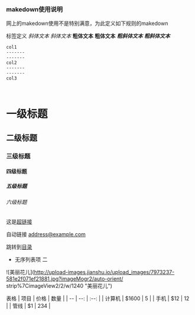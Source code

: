 ### makedown使用说明

网上的makedown使用不是特别满意，为此定义如下规则的makedown

标签定义
*斜体文本*
_斜体文本_
**粗体文本**
__粗体文本__
***粗斜体文本***
___粗斜体文本___

<!--浮动 布局 -->
```col3
col1
-------
-------
col2
-------
-------
col3
```

```html

```

```javascript

```

 # 一级标题
 ## 二级标题
 ### 三级标题
 #### 四级标题
 ##### 五级标题
 ###### 六级标题


 这是[超链接](https://www.baidu.com "超链接")

自动链接
 <address@example.com>

 跳转到[目录](#index)

+ 无序列表项 二

![美丽花儿](http://upload-images.jianshu.io/upload_images/7973237-581e2f071ef21881.jpg?imageMogr2/auto-orient/
strip%7CimageView2/2/w/1240 "美丽花儿")

表格
| 项目 | 价格 | 数量 |
| --  | --:  | :--:  |
| 计算机 | $1600  |  5    |
| 手机     |  $12  |  12  |
| 管线     |    $1    |  234  |